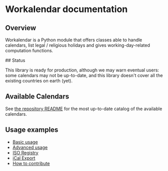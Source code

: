 # Workalendar documentation

## Overview

Workalendar is a Python module that offers classes able to handle calendars, list legal / religious holidays and gives working-day-related computation functions.

## Status

This library is ready for production, although we may warn eventual users: some calendars may not be up-to-date, and this library doesn't cover all the existing countries on earth (yet).

## Available Calendars

See [the repository README](https://github.com/peopledoc/workalendar#available-calendars) for the most up-to-date catalog of the available calendars.

## Usage examples

* [Basic usage](basic.md)
* [Advanced usage](advanced.md)
* [ISO Registry](iso-registry.md)
* [iCal Export](ical.md)
* [How to contribute](contributing.md)
